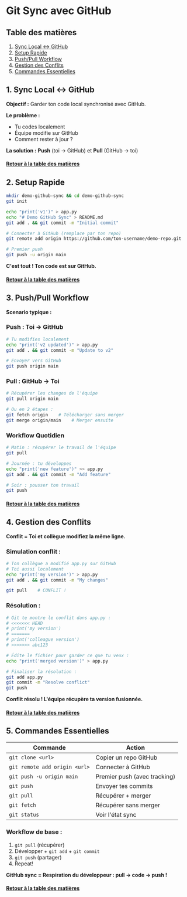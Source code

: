 # Git Sync avec GitHub

<a name="table-des-matieres"></a>

## Table des matières

1. [Sync Local ↔ GitHub](#sync)
2. [Setup Rapide](#setup)
3. [Push/Pull Workflow](#workflow)
4. [Gestion des Conflits](#conflits)
5. [Commandes Essentielles](#commandes)

<a name="sync"></a>
## 1. Sync Local ↔ GitHub

**Objectif :** Garder ton code local synchronisé avec GitHub.

**Le problème :**
- Tu codes localement
- Équipe modifie sur GitHub  
- Comment rester à jour ?

**La solution :** **Push** (toi → GitHub) et **Pull** (GitHub → toi)

#### [Retour à la table des matières](#table-des-matieres)

<a name="setup"></a>
## 2. Setup Rapide

```bash
mkdir demo-github-sync && cd demo-github-sync
git init

echo "print('v1')" > app.py
echo "# Demo GitHub Sync" > README.md
git add . && git commit -m "Initial commit"

# Connecter à GitHub (remplace par ton repo)
git remote add origin https://github.com/ton-username/demo-repo.git

# Premier push
git push -u origin main
```

**C'est tout ! Ton code est sur GitHub.**

#### [Retour à la table des matières](#table-des-matieres)

<a name="workflow"></a>
## 3. Push/Pull Workflow

**Scenario typique :**

### **Push : Toi → GitHub**
```bash
# Tu modifies localement
echo "print('v2 updated')" > app.py
git add . && git commit -m "Update to v2"

# Envoyer vers GitHub
git push origin main
```

### **Pull : GitHub → Toi**
```bash
# Récupérer les changes de l'équipe
git pull origin main

# Ou en 2 étapes :
git fetch origin    # Télécharger sans merger
git merge origin/main    # Merger ensuite
```

### **Workflow Quotidien**
```bash
# Matin : récupérer le travail de l'équipe
git pull

# Journée : tu développes
echo "print('new feature')" >> app.py
git add . && git commit -m "Add feature"

# Soir : pousser ton travail
git push
```

#### [Retour à la table des matières](#table-des-matieres)

<a name="conflits"></a>
## 4. Gestion des Conflits

**Conflit = Toi et collègue modifiez la même ligne.**

### **Simulation conflit :**
```bash
# Ton collègue a modifié app.py sur GitHub
# Toi aussi localement
echo "print('my version')" > app.py
git add . && git commit -m "My changes"

git pull    # CONFLIT !
```

### **Résolution :**
```bash
# Git te montre le conflit dans app.py :
# <<<<<<< HEAD
# print('my version')
# =======
# print('colleague version')  
# >>>>>>> abc123

# Édite le fichier pour garder ce que tu veux :
echo "print('merged version')" > app.py

# Finaliser la résolution :
git add app.py
git commit -m "Resolve conflict"
git push
```

**Conflit résolu ! L'équipe récupère ta version fusionnée.**

#### [Retour à la table des matières](#table-des-matieres)

<a name="commandes"></a>
## 5. Commandes Essentielles

| Commande | Action |
|----------|--------|
| `git clone <url>` | Copier un repo GitHub |
| `git remote add origin <url>` | Connecter à GitHub |
| `git push -u origin main` | Premier push (avec tracking) |
| `git push` | Envoyer tes commits |
| `git pull` | Récupérer + merger |
| `git fetch` | Récupérer sans merger |
| `git status` | Voir l'état sync |

### **Workflow de base :**
1. `git pull` (récupérer)
2. Développer + `git add` + `git commit`
3. `git push` (partager)
4. Repeat!

**GitHub sync = Respiration du développeur : pull → code → push !**

#### [Retour à la table des matières](#table-des-matieres)